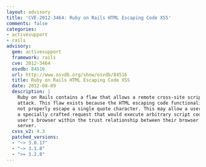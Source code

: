 ```yaml
---
layout: advisory
title: 'CVE-2012-3464: Ruby on Rails HTML Escaping Code XSS'
comments: false
categories:
- activesupport
- rails
advisory:
  gem: activesupport
  framework: rails
  cve: 2012-3464
  osvdb: 84516
  url: http://www.osvdb.org/show/osvdb/84516
  title: Ruby on Rails HTML Escaping Code XSS
  date: 2012-08-09
  description: |
    Ruby on Rails contains a flaw that allows a remote cross-site scripting (XSS)
    attack. This flaw exists because the HTML escaping code functionality does
    not properly escape a single quote character. This may allow a user to create
    a specially crafted request that would execute arbitrary script code in a
    user's browser within the trust relationship between their browser and the
    server.
  cvss_v2: 4.3
  patched_versions:
  - "~> 3.0.17"
  - "~> 3.1.8"
  - ">= 3.2.8"
---
```

